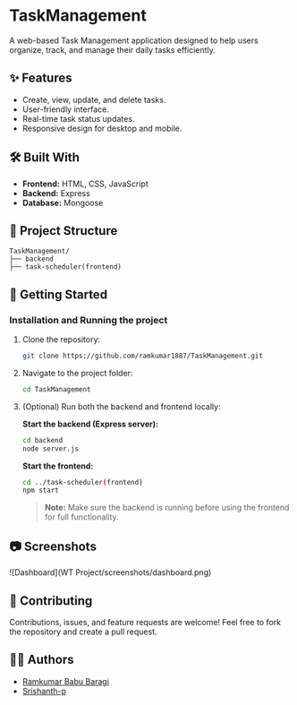 # TaskManagement

A web-based Task Management application designed to help users organize, track, and manage their daily tasks efficiently.

## ✨ Features

- Create, view, update, and delete tasks.
- User-friendly interface.
- Real-time task status updates.
- Responsive design for desktop and mobile.

## 🛠️ Built With

- **Frontend:** HTML, CSS, JavaScript
- **Backend:** Express
- **Database:** Mongoose


## 📁 Project Structure

```
TaskManagement/
├── backend
├── task-scheduler(frontend)
```

## 🚀 Getting Started

### Installation and Running the project

1. Clone the repository:

   ```bash
   git clone https://github.com/ramkumar1887/TaskManagement.git
   ```

2. Navigate to the project folder:

   ```bash
   cd TaskManagement
   ```

3. (Optional) Run both the backend and frontend locally:

   **Start the backend (Express server):**

   ```bash
   cd backend
   node server.js
   ```

   **Start the frontend:**

   ```bash
   cd ../task-scheduler(frontend)
   npm start
   ```


   > **Note:** Make sure the backend is running before using the frontend for full functionality.


## 📷 Screenshots

![Dashboard](WT Project/screenshots/dashboard.png)

## 🙌 Contributing

Contributions, issues, and feature requests are welcome!
Feel free to fork the repository and create a pull request.

## 🧑‍💻 Authors

- [Ramkumar Babu Baragi](https://github.com/ramkumar1887)
- [Srishanth-p](https://github.com/Srishanth-p)
